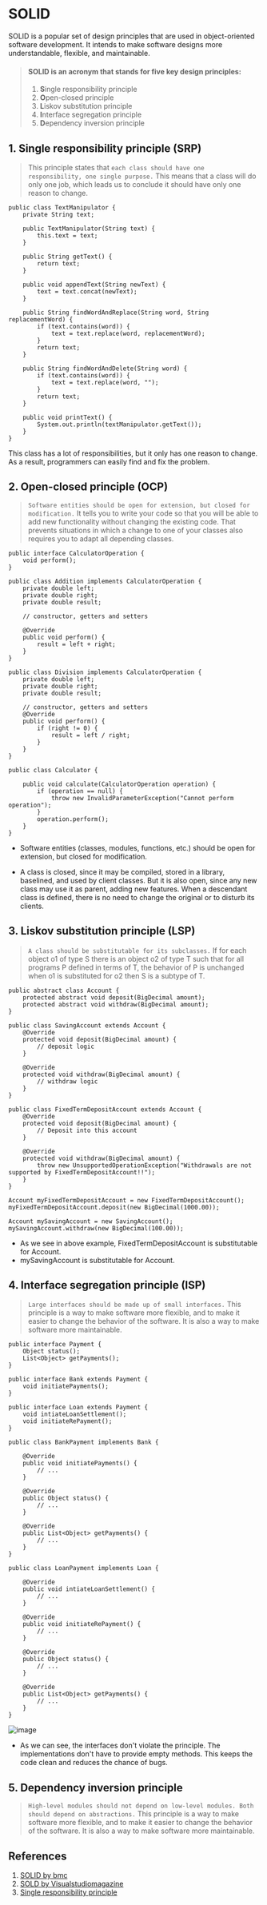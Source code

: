 # SOLID

SOLID is a popular set of design principles that are used in object-oriented software development. It
intends to make software designs more understandable, flexible, and maintainable.

> #### SOLID is an acronym that stands for five key design principles:
>
> 1.  **S**ingle responsibility principle
> 2.  **O**pen-closed principle
> 3.  **L**iskov substitution principle
> 4.  **I**nterface segregation principle
> 5.  **D**ependency inversion principle

## 1. Single responsibility principle (SRP)

> This principle states that `each class should have one responsibility, one single purpose.` This means that a class will do only one job, which leads us to conclude it should have only one reason to change.

```
public class TextManipulator {
    private String text;

    public TextManipulator(String text) {
        this.text = text;
    }

    public String getText() {
        return text;
    }

    public void appendText(String newText) {
        text = text.concat(newText);
    }

    public String findWordAndReplace(String word, String replacementWord) {
        if (text.contains(word)) {
            text = text.replace(word, replacementWord);
        }
        return text;
    }

    public String findWordAndDelete(String word) {
        if (text.contains(word)) {
            text = text.replace(word, "");
        }
        return text;
    }

    public void printText() {
        System.out.println(textManipulator.getText());
    }
}
```

This class has a lot of responsibilities, but it only has one reason to change. As a result, programmers can easily find and fix the problem.

## 2. Open-closed principle (OCP)

> `Software entities should be open for extension, but closed for modification.` It tells you to write your code so that you will be able to add new functionality without changing the existing code. That prevents situations in which a change to one of your classes also requires you to adapt all depending classes.

```
public interface CalculatorOperation {
    void perform();
}
```

```
public class Addition implements CalculatorOperation {
    private double left;
    private double right;
    private double result;

    // constructor, getters and setters

    @Override
    public void perform() {
        result = left + right;
    }
}
```

```
public class Division implements CalculatorOperation {
    private double left;
    private double right;
    private double result;

    // constructor, getters and setters
    @Override
    public void perform() {
        if (right != 0) {
            result = left / right;
        }
    }
}
```

```
public class Calculator {

    public void calculate(CalculatorOperation operation) {
        if (operation == null) {
            throw new InvalidParameterException("Cannot perform operation");
        }
        operation.perform();
    }
}
```

-   Software entities (classes, modules, functions, etc.) should be open for extension, but closed for modification.

-   A class is closed, since it may be compiled, stored in a library, baselined, and used by client classes. But it is also open, since any new class may use it as parent, adding new features. When a descendant class is defined, there is no need to change the original or to disturb its clients.

## 3. Liskov substitution principle (LSP)

> `A class should be substitutable for its subclasses.` If for each object o1 of type S there is an object o2 of type T such that for all programs P defined in terms of T, the behavior of P is unchanged when o1 is substituted for o2 then S is a subtype of T.

```
public abstract class Account {
    protected abstract void deposit(BigDecimal amount);
    protected abstract void withdraw(BigDecimal amount);
}
```

```
public class SavingAccount extends Account {
    @Override
    protected void deposit(BigDecimal amount) {
        // deposit logic
    }

    @Override
    protected void withdraw(BigDecimal amount) {
        // withdraw logic
    }
}
```

```
public class FixedTermDepositAccount extends Account {
    @Override
    protected void deposit(BigDecimal amount) {
        // Deposit into this account
    }

    @Override
    protected void withdraw(BigDecimal amount) {
        throw new UnsupportedOperationException("Withdrawals are not supported by FixedTermDepositAccount!!");
    }
}
```

```
Account myFixedTermDepositAccount = new FixedTermDepositAccount();
myFixedTermDepositAccount.deposit(new BigDecimal(1000.00));

Account mySavingAccount = new SavingAccount();
mySavingAccount.withdraw(new BigDecimal(100.00));
```

-   As we see in above example, FixedTermDepositAccount is substitutable for Account.
-   mySavingAccount is substitutable for Account.

## 4. Interface segregation principle (ISP)

> `Large interfaces should be made up of small interfaces.` This principle is a way to make software more flexible, and to make it easier to change the behavior of the software. It is also a way to make software more maintainable.


```
public interface Payment {
    Object status();
    List<Object> getPayments();
}
```

```
public interface Bank extends Payment {
    void initiatePayments();
}

public interface Loan extends Payment {
    void intiateLoanSettlement();
    void initiateRePayment();
}
```

```
public class BankPayment implements Bank {

    @Override
    public void initiatePayments() {
        // ...
    }

    @Override
    public Object status() {
        // ...
    }

    @Override
    public List<Object> getPayments() {
        // ...
    }
}
```

```
public class LoanPayment implements Loan {

    @Override
    public void intiateLoanSettlement() {
        // ...
    }

    @Override
    public void initiateRePayment() {
        // ...
    }

    @Override
    public Object status() {
        // ...
    }

    @Override
    public List<Object> getPayments() {
        // ...
    }
}
```
![image](https://www.baeldung.com/wp-content/uploads/2020/07/interface_segregation_fixed.png)

- As we can see, the interfaces don't violate the principle. The implementations don't have to provide empty methods. This keeps the code clean and reduces the chance of bugs.

## 5. Dependency inversion principle

> `High-level modules should not depend on low-level modules. Both should depend on abstractions.` This principle is a way to make software more flexible, and to make it easier to change the behavior of the software. It is also a way to make software more maintainable.

## References

1. [SOLID by bmc](https://www.bmc.com/blogs/solid-design-principles/)
2. [SOLD by Visualstudiomagazine](https://visualstudiomagazine.com/articles/2013/04/01/solid-agile-development.aspx)
3. [Single responsibility principle](https://www.baeldung.com/java-single-responsibility-principle)
